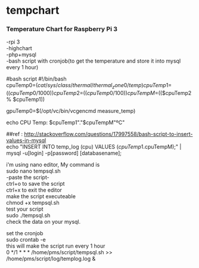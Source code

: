 # tempchart
<h3>Temperature Chart for Raspberry Pi 3</h3>

-rpi 3</br>
-highchart</br>
-php+mysql</br>
-bash script with cronjob(to get the temperature and store it into mysql every 1 hour)</br>

#bash script
<h7>#!/bin/bash</h7></br>
cpuTemp0=$(cat /sys/class/thermal/thermal_zone0/temp)
cpuTemp1=$(($cpuTemp0/1000))
cpuTemp2=$(($cpuTemp0/100))
cpuTempM=$(($cpuTemp2 % $cpuTemp1))

gpuTemp0=$(/opt/vc/bin/vcgencmd measure_temp)

echo CPU Temp: $cpuTemp1"."$cpuTempM"ºC"</br>

<h7>##ref : http://stackoverflow.com/questions/17997558/bash-script-to-insert-values-in-mysql</h7></br>
echo "INSERT INTO temp_log (cpu) VALUES ($cpuTemp1.$cpuTempM);" | mysql -u[login] -p[password] [databasename];</br>


i'm using nano editor, My command is </br>
sudo nano tempsql.sh</br>
-paste the script-</br>
ctrl+o to save the script</br>
ctrl+x to exit the editor</br>
make the script executeable</br>
chmod +x tempsql.sh</br>
test your script</br>
sudo ./tempsql.sh</br>
check the data on your mysql.</br>

set the cronjob</br>
sudo crontab -e</br>
this will make the script run every 1 hour</br>
0 */1 * * * /home/pms/script/tempsql.sh >> /home/pms/script/log/templog.log &</br>




